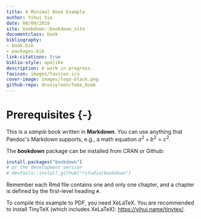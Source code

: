 ```yaml
---
title: A Minimal Book Example
author: Yihui Xie
date: 08/09/2019
site: bookdown::bookdown_site
documentclass: book
bibliography:
- book.bib
- packages.bib
link-citations: true
biblio-style: apalike
description: A work in progress.
favicon: images/favicon.ico
cover-image: images/logo-black.png
github-repo: dcossyleon/fake_book
---
```


# Prerequisites {-}

This is a _sample_ book written in **Markdown**. You can use anything that Pandoc's Markdown supports, e.g., a math equation $a^2 + b^2 = c^2$.

The **bookdown** package can be installed from CRAN or Github:


```r
install.packages("bookdown")
# or the development version
# devtools::install_github("rstudio/bookdown")
```

Remember each Rmd file contains one and only one chapter, and a chapter is defined by the first-level heading `#`.

To compile this example to PDF, you need XeLaTeX. You are recommended to install TinyTeX (which includes XeLaTeX): <https://yihui.name/tinytex/>.


